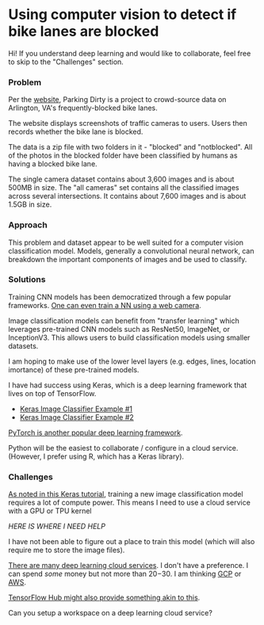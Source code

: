 # Using computer vision to detect if bike lanes are blocked

Hi! If you understand deep learning and would like to collaborate, feel free to skip to the "Challenges" section.

### Problem
Per the [website](http://parkingdirty.com "Parking Dirty"), Parking Dirty is a project to crowd-source data on Arlington, VA's frequently-blocked bike lanes.

The website displays screenshots of traffic cameras to users. Users then records whether the bike lane is blocked.

The data is a zip file with two folders in it - "blocked" and "notblocked". All of the photos in the blocked folder have been classified by humans as having a blocked bike lane.

The single camera dataset contains about 3,600 images and is about 500MB in size. The "all cameras" set contains all the classified images across several intersections. It contains about 7,600 images and is about 1.5GB in size.

### Approach
This problem and dataset appear to be well suited for a computer vision classification model. Models, generally a convolutional neural network, can breakdown the important components of images and be used to classify.

### Solutions
Training CNN models has been democratized through a few popular frameworks. [One can even train a NN using a web camera](https://beta.observablehq.com/@nsthorat/how-to-build-a-teachable-machine-with-tensorflow-js "TF js").

Image classification models can benefit from "transfer learning" which leverages pre-trained CNN models such as ResNet50, ImageNet, or InceptionV3. This allows users to build classification models using smaller datasets.

I am hoping to make use of the lower level layers (e.g. edges, lines, location imortance) of these pre-trained models.

I have had success using Keras, which is a deep learning framework that lives on top of TensorFlow. 
* [Keras Image Classifier Example #1](https://www.pyimagesearch.com/2018/09/10/keras-tutorial-how-to-get-started-with-keras-deep-learning-and-python/ "Keras 1")
* [Keras Image Classifier Example #2](https://github.com/risenW/medium_tutorial_notebooks/blob/master/dogs-vs-cats-keras-implementation.ipynb "Keras 2")

[PyTorch is another popular deep learning framework](https://github.com/WillKoehrsen/pytorch_challenge/blob/master/Transfer%20Learning%20in%20PyTorch.ipynb "PyTorch").

Python will be the easiest to collaborate / configure in a cloud service. (However, I prefer using R, which has a Keras library).

### Challenges
[As noted in this Keras tutorial](http://manning-content.s3.amazonaws.com/download/9/9a3b0d8-e651-4239-8c4f-94267be64fee/SampleCh03.pdf "RKeras"), training a new image classification model requires a lot of compute power. This means I need to use a cloud service with a GPU or TPU kernel

*HERE IS WHERE I NEED HELP*

I have not been able to figure out a place to train this model (which will also require me to store the image files).

[There are many deep learning cloud services](https://towardsdatascience.com/maximize-your-gpu-dollars-a9133f4e546a "GPUs"). I don't have a preference. I can spend *some* money but not more than $20-$30. I am thinking [GCP](https://cloud.google.com/solutions/running-distributed-tensorflow-on-compute-engine "GCP") or [AWS](https://aws.amazon.com/sagemaker/ "AWS").

[TensorFlow Hub might also provide something akin to this](https://www.tensorflow.org/hub/ "TFHub").

Can you setup a workspace on a deep learning cloud service?
